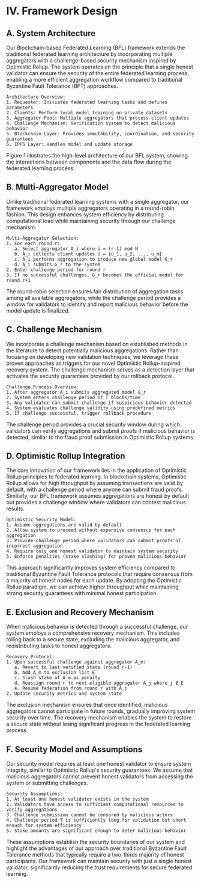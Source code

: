 # IV. Framework Design

## A. System Architecture

Our Blockchain-based Federated Learning (BFL) framework extends the traditional federated learning architecture by incorporating multiple aggregators with a challenge-based security mechanism inspired by Optimistic Rollup. The system operates on the principle that a single honest validator can ensure the security of the entire federated learning process, enabling a more efficient aggregation workflow compared to traditional Byzantine Fault Tolerance (BFT) approaches.

```
Architecture Overview:
1. Requester: Initiates federated learning tasks and defines parameters
2. Clients: Perform local model training on private datasets
3. Aggregator Pool: Multiple aggregators that process client updates
4. Challenge Mechanism: Verification system to detect malicious behavior
5. Blockchain Layer: Provides immutability, coordination, and security guarantees
6. IPFS Layer: Handles model and update storage
```

Figure 1 illustrates the high-level architecture of our BFL system, showing the interactions between components and the data flow during the federated learning process.

## B. Multi-Aggregator Model

Unlike traditional federated learning systems with a single aggregator, our framework employs multiple aggregators operating in a round-robin fashion. This design enhances system efficiency by distributing computational load while maintaining security through our challenge mechanism.

```
Multi-Aggregator Selection:
1. For each round r:
   a. Select aggregator A_i where i = (r-1) mod N
   b. A_i collects client updates U = {u_1, u_2, ..., u_m}
   c. A_i performs aggregation to produce new global model G_r
   d. A_i submits G_r to the system
2. Enter challenge period for round r
3. If no successful challenges, G_r becomes the official model for round r+1
```

The round-robin selection ensures fair distribution of aggregation tasks among all available aggregators, while the challenge period provides a window for validators to identify and report malicious behavior before the model update is finalized.

## C. Challenge Mechanism

We incorporate a challenge mechanism based on established methods in the literature to detect potentially malicious aggregations. Rather than focusing on developing new validation techniques, we leverage these proven approaches as triggers for our novel Optimistic Rollup-inspired recovery system. The challenge mechanism serves as a detection layer that activates the security guarantees provided by our rollback protocol.

```
Challenge Process Overview:
1. After aggregator A_i submits aggregated model G_r
2. System enters challenge period of T blocks/time
3. Any validator can submit challenge if suspicious behavior detected
4. System evaluates challenge validity using predefined metrics
5. If challenge successful, trigger rollback procedure
```

The challenge period provides a crucial security window during which validators can verify aggregations and submit proofs if malicious behavior is detected, similar to the fraud proof submission in Optimistic Rollup systems.

## D. Optimistic Rollup Integration

The core innovation of our framework lies in the application of Optimistic Rollup principles to federated learning. In blockchain systems, Optimistic Rollup allows for high throughput by assuming transactions are valid by default, with a challenge period where anyone can submit fraud proofs. Similarly, our BFL framework assumes aggregations are honest by default but provides a challenge window where validators can contest malicious results.

```
Optimistic Security Model:
1. Assume aggregations are valid by default
2. Allow system to proceed without expensive consensus for each aggregation
3. Provide challenge period where validators can submit proofs of incorrect aggregation
4. Require only one honest validator to maintain system security
5. Enforce penalties (stake slashing) for proven malicious behavior
```

This approach significantly improves system efficiency compared to traditional Byzantine Fault Tolerance protocols that require consensus from a majority of honest nodes for each update. By adopting the Optimistic Rollup paradigm, we can achieve higher throughput while maintaining strong security guarantees with minimal honest participation.

## E. Exclusion and Recovery Mechanism

When malicious behavior is detected through a successful challenge, our system employs a comprehensive recovery mechanism. This includes rolling back to a secure state, excluding the malicious aggregator, and redistributing tasks to honest aggregators.

```
Recovery Protocol:
1. Upon successful challenge against aggregator A_m:
   a. Revert to last verified state (round r-1)
   b. Add A_m to exclusion list E
   c. Slash stake of A_m as penalty
   d. Reassign round r to next eligible aggregator A_j where j ∉ E
   e. Resume federation from round r with A_j
2. Update security metrics and system state
```

The exclusion mechanism ensures that once identified, malicious aggregators cannot participate in future rounds, gradually improving system security over time. The recovery mechanism enables the system to restore a secure state without losing significant progress in the federated learning process.

## F. Security Model and Assumptions

Our security model requires at least one honest validator to ensure system integrity, similar to Optimistic Rollup's security guarantees. We assume that malicious aggregators cannot prevent honest validators from accessing the system or submitting challenges.

```
Security Assumptions:
1. At least one honest validator exists in the system
2. Validators have access to sufficient computational resources to verify aggregations
3. Challenge submission cannot be censored by malicious actors
4. Challenge period T is sufficiently long for validation but short enough for system efficiency
5. Stake amounts are significant enough to deter malicious behavior
```

These assumptions establish the security boundaries of our system and highlight the advantages of our approach over traditional Byzantine Fault Tolerance methods that typically require a two-thirds majority of honest participants. Our framework can maintain security with just a single honest validator, significantly reducing the trust requirements for secure federated learning.